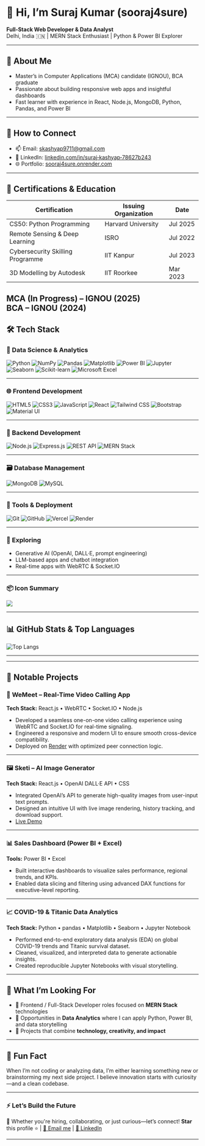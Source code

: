 # 👋 Hi, I’m Suraj Kumar (sooraj4sure)

**Full‑Stack Web Developer & Data Analyst**  
Delhi, India 🇮🇳 | MERN Stack Enthusiast | Python & Power BI Explorer

---

## 🚀 About Me

- Master’s in Computer Applications (MCA) candidate (IGNOU), BCA graduate  
- Passionate about building responsive web apps and insightful dashboards  
- Fast learner with experience in React, Node.js, MongoDB, Python, Pandas, and Power BI  


---
## 🤝 How to Connect

- 📫 Email: skashyap9711@gmail.com  
- 💼 LinkedIn: [linkedin.com/in/suraj‑kashyap‑78627b243](https://www.linkedin.com/in/suraj-kashyap-78627b243/)  
- 🌐 Portfolio: [sooraj4sure.onrender.com](https://sooraj4sure.onrender.com/)
  
---

## 📄 Certifications & Education

| Certification | Issuing Organization | Date |
|---------------|-----------------------|------|
| CS50: Python Programming | Harvard University | Jul 2025 |
| Remote Sensing & Deep Learning | ISRO | Jul 2022 |
| Cybersecurity Skilling Programme | IIT Kanpur | Jul 2023 |
| 3D Modelling by Autodesk | IIT Roorkee | Mar 2023 |

**MCA (In Progress)** – IGNOU (2025)  
**BCA** – IGNOU (2024)
---




## 🛠️ Tech Stack


### 🧠 Data Science & Analytics  
![Python](https://img.shields.io/badge/Python-3776AB?style=for-the-badge&logo=python&logoColor=white)
![NumPy](https://img.shields.io/badge/NumPy-013243?style=for-the-badge&logo=numpy&logoColor=white)
![Pandas](https://img.shields.io/badge/Pandas-150458?style=for-the-badge&logo=pandas&logoColor=white)
![Matplotlib](https://img.shields.io/badge/Matplotlib-004080?style=for-the-badge&logo=plotly&logoColor=white)
![Power BI](https://img.shields.io/badge/Power%20BI-F2C811?style=for-the-badge&logo=powerbi&logoColor=black)
![Jupyter](https://img.shields.io/badge/Jupyter-F37626?style=for-the-badge&logo=jupyter&logoColor=white)
![Seaborn](https://img.shields.io/badge/-Seaborn-3776AB?style=for-the-badge&logo=python&logoColor=white)
![Scikit-learn](https://img.shields.io/badge/-Scikit--Learn-F7931E?style=for-the-badge&logo=scikit-learn&logoColor=white)
![Microsoft Excel](https://img.shields.io/badge/-Excel-217346?style=for-the-badge&logo=microsoft-excel&logoColor=white)

---



### 🌐 Frontend Development  
![HTML5](https://img.shields.io/badge/HTML5-E34F26?style=for-the-badge&logo=html5&logoColor=white)
![CSS3](https://img.shields.io/badge/CSS3-1572B6?style=for-the-badge&logo=css3&logoColor=white)
![JavaScript](https://img.shields.io/badge/JavaScript-F7DF1E?style=for-the-badge&logo=javascript&logoColor=black)
![React](https://img.shields.io/badge/React-20232A?style=for-the-badge&logo=react&logoColor=61DAFB)
![Tailwind CSS](https://img.shields.io/badge/Tailwind-38B2AC?style=for-the-badge&logo=tailwindcss&logoColor=white)
![Bootstrap](https://img.shields.io/badge/Bootstrap-6E43CD?style=for-the-badge&logo=bootstrap&logoColor=white)
![Material UI](https://img.shields.io/badge/Material--UI-0081CB?style=for-the-badge&logo=mui&logoColor=white)

---



### 🧩 Backend Development  
![Node.js](https://img.shields.io/badge/Node.js-339933?style=for-the-badge&logo=nodedotjs&logoColor=white)
![Express.js](https://img.shields.io/badge/Express.js-000000?style=for-the-badge&logo=express&logoColor=white)
![REST API](https://img.shields.io/badge/REST%20API-FF6F00?style=for-the-badge&logo=fastapi&logoColor=white)
![MERN Stack](https://img.shields.io/badge/MERN-3C873A?style=for-the-badge&logo=react&logoColor=white)

---



### 🗃️ Database Management  
![MongoDB](https://img.shields.io/badge/MongoDB-47A248?style=for-the-badge&logo=mongodb&logoColor=white)
![MySQL](https://img.shields.io/badge/MySQL-00758F?style=for-the-badge&logo=mysql&logoColor=white)

---



### 🔧 Tools & Deployment  
![Git](https://img.shields.io/badge/Git-F05032?style=for-the-badge&logo=git&logoColor=white)
![GitHub](https://img.shields.io/badge/GitHub-181717?style=for-the-badge&logo=github&logoColor=white)
![Vercel](https://img.shields.io/badge/Vercel-000?style=for-the-badge&logo=vercel&logoColor=white)
![Render](https://img.shields.io/badge/Render-3c3c3c?style=for-the-badge&logo=render&logoColor=white)

---



### 🌟 Exploring
- Generative AI (OpenAI, DALL·E, prompt engineering)
- LLM-based apps and chatbot integration
- Real-time apps with WebRTC & Socket.IO

---



### 📦 Icon Summary

<p align="left">
  <img src="https://skillicons.dev/icons?i=python,jupyter,numpy,pandas,html,css,js,react,nodejs,express,mongodb,mysql,git,github,tailwind,bootstrap,materialui,vercel" />
</p>

---



## 📊 GitHub Stats & Top Languages

![Top Langs](https://github-readme-stats.vercel.app/api/top-langs/?username=sooraj4sure&layout=compact&theme=tokyonight)




---



---

## 📁 Notable Projects

### 🎥 **WeMeet – Real-Time Video Calling App**

**Tech Stack:** React.js • WebRTC • Socket.IO • Node.js

* Developed a seamless one-on-one video calling experience using WebRTC and Socket.IO for real-time signaling.
* Engineered a responsive and modern UI to ensure smooth cross-device compatibility.
* Deployed on [Render](https://wemeet-video-calling-app.onrender.com/) with optimized peer connection logic.

---



### 🖼️ **Sketi – AI Image Generator**

**Tech Stack:** React.js • OpenAI DALL·E API • CSS

* Integrated OpenAI’s API to generate high-quality images from user-input text prompts.
* Designed an intuitive UI with live image rendering, history tracking, and download support.
* [Live Demo](https://sketi.onrender.com)

---



### 📊 **Sales Dashboard (Power BI + Excel)**

**Tools:** Power BI • Excel

* Built interactive dashboards to visualize sales performance, regional trends, and KPIs.
* Enabled data slicing and filtering using advanced DAX functions for executive-level reporting.

---



### 📈 **COVID-19 & Titanic Data Analytics**

**Tech Stack:** Python • pandas • Matplotlib • Seaborn • Jupyter Notebook

* Performed end-to-end exploratory data analysis (EDA) on global COVID-19 trends and Titanic survival dataset.
* Cleaned, visualized, and interpreted data to generate actionable insights.
* Created reproducible Jupyter Notebooks with visual storytelling.

---



## 🎯 What I’m Looking For

* 🔹 Frontend / Full-Stack Developer roles focused on **MERN Stack** technologies
* 🔹 Opportunities in **Data Analytics** where I can apply Python, Power BI, and data storytelling
* 🔹 Projects that combine **technology, creativity, and impact**

---

## 🌟 Fun Fact

When I’m not coding or analyzing data, I’m either learning something new or brainstorming my next side project. I believe innovation starts with curiosity—and a clean codebase.

---

### ⚡ Let’s Build the Future

🚀 Whether you're hiring, collaborating, or just curious—let’s connect!
**Star** this profile ⭐ | [📧 Email me](mailto:skashyap9711@gmail.com) | [🔗 LinkedIn](https://www.linkedin.com/in/suraj-kashyap-78627b243/)

---


